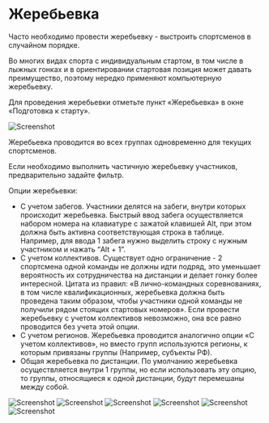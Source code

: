 # Жеребьевка

Часто необходимо провести жеребьевку - выстроить спортсменов в случайном порядке.

Во многих видах спорта с индивидуальным стартом,
в том числе в лыжных гонках и в ориентировании стартовая позиция может давать преимущество,
поэтому нередко применяют компьютерную жеребьевку.

Для проведения жеребьевки отметьте пункт «Жеребьевка» в окне «Подготовка к старту».

![Screenshot](img/39.png)

Жеребьевка проводится во всех группах одновременно для текущих спортсменов.

Если необходимо выполнить частичную жеребьевку участников, предварительно задайте фильтр.

Опции жеребьевки:

* С учетом забегов. Участники делятся на забеги, внутри которых происходит жеребьевка. Быстрый ввод забега осуществляется набором номера на клавиатуре с зажатой клавишей Alt, при этом должна быть активна соответствующая строка в таблице. Например, для ввода 1 забега нужно выделить строку с нужным участником и нажать “Alt + 1”.
* С учетом коллективов. Существует одно ограничение - 2 спортсмена одной команды не должны идти подряд, это уменьшает вероятность их сотрудничества на дистанции и делает гонку более интересной. Цитата из правил: «В лично-командных соревнованиях, в том числе квалификационных, жеребьевка должна быть проведена таким образом, чтобы участники одной команды не получили рядом стоящих стартовых номеров». Если провести жеребьевку с учетом коллективов невозможно, она все равно проводится без учета этой опции.
* С учетом регионов. Жеребьевка проводится аналогично опции «С учетом коллективов», но вместо групп используются регионы, к которым привязаны группы (Например, субъекты РФ).
* Общая жеребьевка по дистанции. По умолчанию жеребьевка осуществляется внутри 1 группы, но если использовать эту опцию, то группы, относящиеся к одной дистанции, будут перемешаны между собой.

![Screenshot](img/40.png)
![Screenshot](img/41.png)
![Screenshot](img/42.png)
![Screenshot](img/43.png)
![Screenshot](img/44.png)
![Screenshot](img/45.png)
